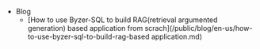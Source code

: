 - Blog
    - [How to use Byzer-SQL to build RAG(retrieval argumented generation) based application from scrach](/public/blog/en-us/how-to-use-byzer-sql-to-build-rag-based application.md)
   